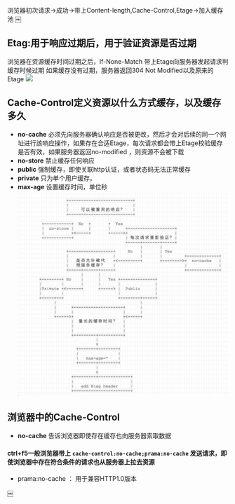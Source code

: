 浏览器初次请求->成功->带上Content-length,Cache-Control,Etage->加入缓存池
￼
## Etag:用于响应过期后，用于验证资源是否过期
浏览器在资源缓存时间过期之后，If-None-Match 带上Etage向服务器发起请求判缓存时候过期
如果缓存没有过期，服务器返回304 Not Modified以及原来的Etage
![](../img/10-54-12.jpg)
## Cache-Control定义资源以什么方式缓存，以及缓存多久
- **no-cache** 必须先向服务器确认响应是否被更改，然后才会对后续的同一个网址进行該响应操作，如果存在合适Etage，每次请求都会带上Etage校验缓存是否有效，如果服务器返回no-modified ，则资源不会被下载
- **no-store** 禁止缓存任何响应
- **public** 强制缓存，即使关联http认证，或者状态码无法正常缓存
- **private** 只为单个用户缓存。
- **max-age** 设置缓存时间，单位秒
![](../img/10-54-40.jpg)

## 浏览器中的Cache-Control
- **no-cache** 告诉浏览器即使存在缓存也向服务器索取数据
#### ctrl+f5一般浏览器带上 `cache-control:no-cache;prama:no-cache` 发送请求，即使浏览器中存在符合条件的请求也从服务器上拉去资源
- prama:no-cache ： 用于兼容HTTP1.0版本


￼
